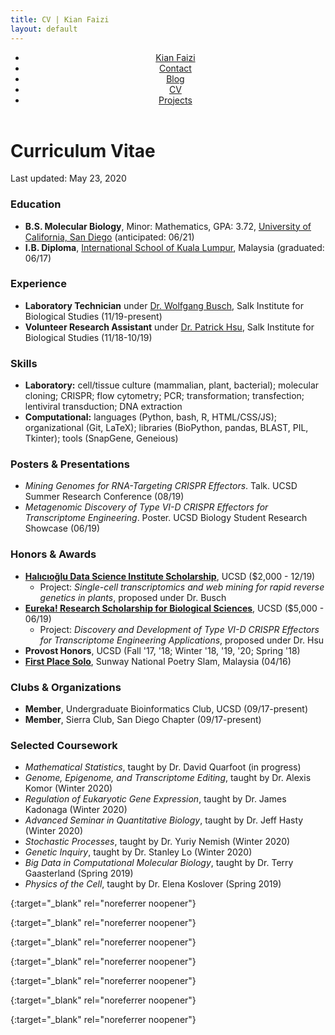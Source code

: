 ```yaml
---
title: CV | Kian Faizi
layout: default
---
```

<header>
    <nav>
        <ul>
            <li><a href="/">Kian Faizi</a></li>
            <li><a href="/contact.html">Contact</a></li>
            <li><a href="/blog.html">Blog</a></li>
            <li><a href="/cv.html" class="active">CV</a></li>
            <li><a href="/projects.html">Projects</a></li>
        </ul>
    </nav>
</header>

# Curriculum Vitae
Last updated: May 23, 2020

### Education
- **B.S. Molecular Biology**, Minor: Mathematics, GPA: 3.72, [University of California, San Diego] (anticipated: 06/21)
- **I.B. Diploma**, [International School of Kuala Lumpur], Malaysia (graduated: 06/17)

### Experience
- **Laboratory Technician** under [Dr. Wolfgang Busch], Salk Institute for Biological Studies (11/19-present)
- **Volunteer Research Assistant** under [Dr. Patrick Hsu], Salk Institute for Biological Studies (11/18-10/19)

### Skills
- **Laboratory:** cell/tissue culture (mammalian, plant, bacterial); molecular cloning; CRISPR; flow cytometry; PCR; transformation; transfection; lentiviral transduction; DNA extraction
- **Computational:** languages (Python, bash, R, HTML/CSS/JS); organizational (Git, LaTeX); libraries (BioPython, pandas, BLAST, PIL, Tkinter); tools (SnapGene, Geneious)

### Posters & Presentations
- _Mining Genomes for RNA-Targeting CRISPR Effectors_. Talk. UCSD Summer Research Conference (08/19)
- _Metagenomic Discovery of Type VI-D CRISPR Effectors for Transcriptome Engineering_. Poster. UCSD Biology Student Research Showcase (06/19)

### Honors & Awards
- **[Halıcıoğlu Data Science Institute Scholarship]**, UCSD ($2,000 - 12/19)
    + Project: _Single-cell transcriptomics and web mining for rapid reverse genetics in plants_, proposed under Dr. Busch
- **[Eureka! Research Scholarship for Biological Sciences]**, UCSD ($5,000 - 06/19)
    + Project: _Discovery and Development of Type VI-D CRISPR Effectors for Transcriptome Engineering Applications_, proposed under Dr. Hsu
- **Provost Honors**, UCSD (Fall '17, '18; Winter '18, '19, '20; Spring '18)
- **[First Place Solo]**, Sunway National Poetry Slam, Malaysia (04/16)

### Clubs & Organizations
- **Member**, Undergraduate Bioinformatics Club, UCSD (09/17-present)
- **Member**, Sierra Club, San Diego Chapter (09/17-present)

### Selected Coursework
- _Mathematical Statistics_, taught by Dr. David Quarfoot (in progress)
- _Genome, Epigenome, and Transcriptome Editing_, taught by Dr. Alexis Komor (Winter 2020)
- _Regulation of Eukaryotic Gene Expression_, taught by Dr. James Kadonaga (Winter 2020)
- _Advanced Seminar in Quantitative Biology_, taught by Dr. Jeff Hasty (Winter 2020)
- _Stochastic Processes_, taught by Dr. Yuriy Nemish (Winter 2020)
- _Genetic Inquiry_, taught by Dr. Stanley Lo (Winter 2020)
- _Big Data in Computational Molecular Biology_, taught by Dr. Terry Gaasterland (Spring 2019)
- _Physics of the Cell_, taught by Dr. Elena Koslover (Spring 2019)

[University of California, San Diego]: https://www.ucsd.edu/ "UCSD homepage"
{:target="_blank" rel="noreferrer noopener"}

[International School of Kuala Lumpur]: https://www.iskl.edu.my/ "ISKL homepage"
{:target="_blank" rel="noreferrer noopener"}

[Dr. Wolfgang Busch]: https://busch.salk.edu/ "Busch Lab homepage"
{:target="_blank" rel="noreferrer noopener"}

[Dr. Patrick Hsu]: http://patrickhsulab.org/ "Hsu Lab homepage"
{:target="_blank" rel="noreferrer noopener"}

[Halıcıoğlu Data Science Institute Scholarship]: https://hdsi.ucsd.edu/hdsi-awards-27-scholarships-to-undergraduate-researchers/ "HDSI 2019 awardees"
{:target="_blank" rel="noreferrer noopener"}

[Eureka! Research Scholarship for Biological Sciences]: https://biology.ucsd.edu/giving/eureka/index.html/ "Eureka 2019 awardees"
{:target="_blank" rel="noreferrer noopener"}

[First Place Solo]: https://www.youtube.com/watch?v=s_ZLPm9Qhoc "Waking Up to the Newspaper"
{:target="_blank" rel="noreferrer noopener"}
